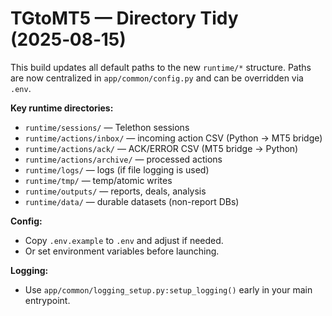 
# TGtoMT5 — Directory Tidy (2025‑08‑15)

This build updates all default paths to the new `runtime/*` structure.
Paths are now centralized in `app/common/config.py` and can be overridden via `.env`.

**Key runtime directories:**
- `runtime/sessions/` — Telethon sessions
- `runtime/actions/inbox/` — incoming action CSV (Python → MT5 bridge)
- `runtime/actions/ack/` — ACK/ERROR CSV (MT5 bridge → Python)
- `runtime/actions/archive/` — processed actions
- `runtime/logs/` — logs (if file logging is used)
- `runtime/tmp/` — temp/atomic writes
- `runtime/outputs/` — reports, deals, analysis
- `runtime/data/` — durable datasets (non-report DBs)

**Config:**
- Copy `.env.example` to `.env` and adjust if needed.
- Or set environment variables before launching.

**Logging:**
- Use `app/common/logging_setup.py:setup_logging()` early in your main entrypoint.
